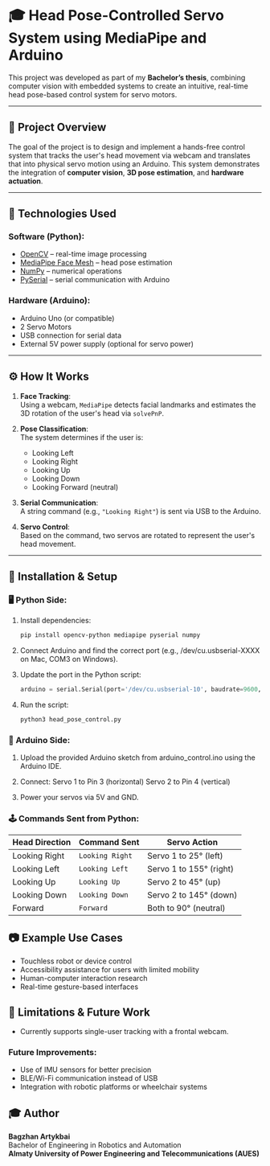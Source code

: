 # 🎓 Head Pose-Controlled Servo System using MediaPipe and Arduino

This project was developed as part of my **Bachelor’s thesis**, combining computer vision with embedded systems to create an intuitive, real-time head pose-based control system for servo motors.

---

## 📘 Project Overview

The goal of the project is to design and implement a hands-free control system that tracks the user's head movement via webcam and translates that into physical servo motion using an Arduino. This system demonstrates the integration of **computer vision**, **3D pose estimation**, and **hardware actuation**.

---

## 🧠 Technologies Used

### Software (Python):
- [OpenCV](https://opencv.org/) – real-time image processing
- [MediaPipe Face Mesh](https://google.github.io/mediapipe/) – head pose estimation
- [NumPy](https://numpy.org/) – numerical operations
- [PySerial](https://pythonhosted.org/pyserial/) – serial communication with Arduino

### Hardware (Arduino):
- Arduino Uno (or compatible)
- 2 Servo Motors
- USB connection for serial data
- External 5V power supply (optional for servo power)

---

## ⚙️ How It Works

1. **Face Tracking**:  
   Using a webcam, `MediaPipe` detects facial landmarks and estimates the 3D rotation of the user's head via `solvePnP`.

2. **Pose Classification**:  
   The system determines if the user is:
   - Looking Left
   - Looking Right
   - Looking Up
   - Looking Down
   - Looking Forward (neutral)

3. **Serial Communication**:  
   A string command (e.g., `"Looking Right"`) is sent via USB to the Arduino.

4. **Servo Control**:  
   Based on the command, two servos are rotated to represent the user's head movement.

---

## 🔧 Installation & Setup

### 🖥 Python Side:

1. Install dependencies:
   ```bash
   pip install opencv-python mediapipe pyserial numpy
   
2. Connect Arduino and find the correct port (e.g., /dev/cu.usbserial-XXXX on Mac, COM3 on Windows).

3. Update the port in the Python script:
   ```python
   arduino = serial.Serial(port='/dev/cu.usbserial-10', baudrate=9600, timeout=.1)

4. Run the script:
   ```bash
   python3 head_pose_control.py

### 🤖 Arduino Side:

1. Upload the provided Arduino sketch from arduino_control.ino using the Arduino IDE.

2. Connect:
   Servo 1 to Pin 3 (horizontal)
   Servo 2 to Pin 4 (vertical)

3. Power your servos via 5V and GND.

### 🕹 Commands Sent from Python:

| Head Direction | Command Sent    | Servo Action            |
| -------------- | --------------- | ----------------------- |
| Looking Right  | `Looking Right` | Servo 1 to 25° (left)   |
| Looking Left   | `Looking Left`  | Servo 1 to 155° (right) |
| Looking Up     | `Looking Up`    | Servo 2 to 45° (up)     |
| Looking Down   | `Looking Down`  | Servo 2 to 145° (down)  |
| Forward        | `Forward`       | Both to 90° (neutral)   |

## 📷 Example Use Cases
* Touchless robot or device control
* Accessibility assistance for users with limited mobility
* Human-computer interaction research
* Real-time gesture-based interfaces

## 🧪 Limitations & Future Work

- Currently supports single-user tracking with a frontal webcam.

### Future Improvements:
- Use of IMU sensors for better precision
- BLE/Wi-Fi communication instead of USB
- Integration with robotic platforms or wheelchair systems


## 🎓 Author

**Bagzhan Artykbai**  
Bachelor of Engineering in Robotics and Automation  
**Almaty University of Power Engineering and Telecommunications (AUES)**

